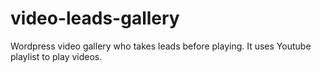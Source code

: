 # video-leads-gallery
Wordpress video gallery who takes leads before playing. It uses Youtube playlist to play videos.
